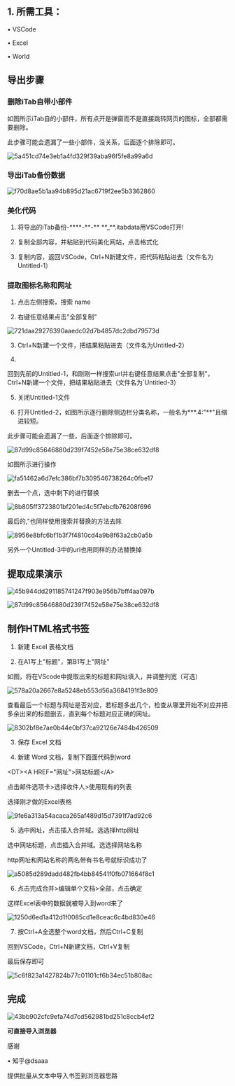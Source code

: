 ## 1. 所需工具：

• VSCode

• Excel

• World

## 导出步骤

### 删除iTab自带小部件

如图所示iTab自的小部件，所有点开是弹窗而不是直接跳转网页的图标，全部都需要删除。

此步骤可能会遗漏了一些小部件，没关系，后面逐个排除即可。

![5a451cd74e3eb1a4fd329f39aba96f5fe8a99a6d](https://booster.beixinqiao.top/https://raw.githubusercontent.com/beixinti/Picture/main/Picture/202408010024097.jpeg)

### 导出iTab备份数据

![f70d8ae5b1aa94b895d21ac6719f2ee5b3362860](https://booster.beixinqiao.top/https://raw.githubusercontent.com/beixinti/Picture/main/Picture/202408010024098.jpeg)

### 美化代码

1. 将导出的iTab备份-\*\*\*\*-\*\*-\*\* \*\*\_\*\*.itabdata用VSCode打开!

2. 复制全部内容，并粘贴到代码美化网站，点击格式化

3. 复制内容，返回VSCode，Ctrl+N新建文件，把代码粘贴进去（文件名为Untitled-1）

### 提取图标名称和网址

1. 点击左侧搜索，搜索 name

2. 右键任意结果点击"全部复制"

![721daa29276390aaedc02d7b4857dc2dbd79573d](https://booster.beixinqiao.top/https://raw.githubusercontent.com/beixinti/Picture/main/Picture/202408010024099.jpeg)

3. Ctrl+N新建一个文件，把结果粘贴进去（文件名为Untitled-2）

4.
回到先前的Untitled-1，和刚刚一样搜索url并右键任意结果点击"全部复制"，Ctrl+N新建一个文件，把结果粘贴进去（文件名为\`Untitled-3）

5. 关闭Untitled-1文件

6. 打开Untitled-2，如图所示逐行删除侧边栏分类名称，一般名为\*\*\*.4:\"\*\*\"且缩进较短。

此步骤可能会遗漏了一些，后面逐个排除即可。

![87d99c85646880d239f7452e58e75e38ce632df8](https://booster.beixinqiao.top/https://raw.githubusercontent.com/beixinti/Picture/main/Picture/202408010024101.jpeg)

如图所示进行操作

![fa51462a6d7efc386bf7b309546738264c0fbe17](https://booster.beixinqiao.top/https://raw.githubusercontent.com/beixinti/Picture/main/Picture/202408010024102.jpeg)

删去一个点，选中剩下的进行替换

![8b805ff3723801bf201ed4c5f7ebcfb76208f696](https://booster.beixinqiao.top/https://raw.githubusercontent.com/beixinti/Picture/main/Picture/202408010024103.jpeg)

最后的,\"也同样使用搜索并替换的方法去除

![8956e8bfc6bf1b3f7f4810cd4a9b8f63a2cb0a5b](https://booster.beixinqiao.top/https://raw.githubusercontent.com/beixinti/Picture/main/Picture/202408010024104.jpeg)

另外一个Untitled-3中的url也用同样的办法替换掉

## 提取成果演示

![45b944dd291185741247f903e956b7bff4aa097b](https://booster.beixinqiao.top/https://raw.githubusercontent.com/beixinti/Picture/main/Picture/202408010024105.jpeg)

![87d99c85646880d239f7452e58e75e38ce632df8](https://booster.beixinqiao.top/https://raw.githubusercontent.com/beixinti/Picture/main/Picture/202408010024101.jpeg)

## 制作HTML格式书签

1. 新建 Excel 表格文档

2. 在A1写上"标题"，第B1写上"网址"

如图，将在VScode中提取出来的标题和网址填入，并调整列宽（可选）

![578a20a2667e8a5248eb553d56a3684191f3e809](https://booster.beixinqiao.top/https://raw.githubusercontent.com/beixinti/Picture/main/Picture/202408010024106.jpeg)

查看最后一个标题与网址是否对应，若标题多出几个，检查从哪里开始不对应并把多余出来的标题删去，直到每个标题对应正确的网址。

![8302bf8e7ae0b44e0bf37ca92126e7484b426509](https://booster.beixinqiao.top/https://raw.githubusercontent.com/beixinti/Picture/main/Picture/202408010024107.jpeg)

3. 保存 Excel 文档

4. 新建 Word 文档，复制下面面代码到word

\<DT\>\<A HREF=\"网址\"\>网站标题\</A\>

点击邮件选项卡\>选择收件人\>使用现有的列表

选择刚才做的Excel表格

![9fe6a313a54acaca265af489d15d7391f7ad92c6](https://booster.beixinqiao.top/https://raw.githubusercontent.com/beixinti/Picture/main/Picture/202408010024108.jpeg)

5. 选中网址，点击插入合并域。选选择http网址

选中网站标题，点击插入合并域。选选择网站名称

http网址和网站名称的两名带有书名号就标识成功了

![a5085d289dadd482fb4bb84541f0fb071664f8c1](https://booster.beixinqiao.top/https://raw.githubusercontent.com/beixinti/Picture/main/Picture/202408010024109.jpeg)

6. 点击完成合并\>编辑单个文档\>全部，点击确定

这样Excel表中的数据就被导入到word来了

![1250d6ed1a412d1f0085cd1e8ceac6c4bd830e46](https://booster.beixinqiao.top/https://raw.githubusercontent.com/beixinti/Picture/main/Picture/202408010024110.jpeg)

7. 按Ctrl+A全选整个word文档，然后Ctrl+C复制

回到VSCode，Ctrl+N新建文档，Ctrl+V复制

最后保存即可

![5c6f823a1427824b77c01101cf6b34ec51b808ac](https://booster.beixinqiao.top/https://raw.githubusercontent.com/beixinti/Picture/main/Picture/202408010024111.jpeg)

## 完成

![43bb902cfc9efa74d7cd562981bd251c8ccb4ef2](https://booster.beixinqiao.top/https://raw.githubusercontent.com/beixinti/Picture/main/Picture/202408010024112.jpeg)

**可直接导入浏览器**

感谢

• 知乎@dsaaa

提供批量从文本中导入书签到浏览器思路
